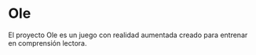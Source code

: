 Ole
===

El proyecto Ole es un juego con realidad aumentada creado para entrenar en comprensión lectora.


